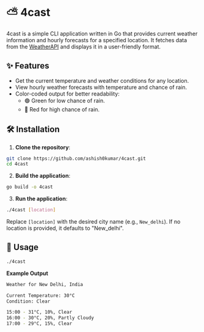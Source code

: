 # ⛅ 4cast

4cast is a simple CLI application written in Go that provides current weather information and hourly forecasts for a specified location. 
It fetches data from the [WeatherAPI](https://www.weatherapi.com/) and displays it in a user-friendly format.

## ✨ Features

- Get the current temperature and weather conditions for any location.
- View hourly weather forecasts with temperature and chance of rain.
- Color-coded output for better readability:
  - 🟢 Green for low chance of rain.
  - 🔴 Red for high chance of rain.

## 🛠️ Installation

1. **Clone the repository**:

```bash
git clone https://github.com/ashish0kumar/4cast.git
cd 4cast
```

2. **Build the application**:

```bash
go build -o 4cast
```

3. **Run the application**:

```bash
./4cast [location]
```

Replace `[location]` with the desired city name (e.g., `New_delhi`). If no location is provided, it defaults to "New_delhi".

## 🔧 Usage

```bash
./4cast
```

**Example Output**

```bash
Weather for New Delhi, India

Current Temperature: 30°C
Condition: Clear

15:00 - 31°C, 10%, Clear
16:00 - 30°C, 20%, Partly Cloudy
17:00 - 29°C, 15%, Clear
```
